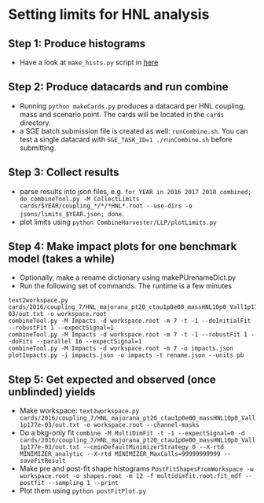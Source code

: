 # Setting limits for HNL analysis

## Step 1: Produce histograms

* Have a look at ```make_hists.py``` script in [here](https://github.com/LLPDNNX/histo/blob/master/make_hists.py)

## Step 2: Produce datacards and run combine

* Running ```python makeCards.py``` produces a datacard per HNL coupling, mass and scenario point. The cards will be located in the ```cards``` directory.
* a SGE batch submission file is created as well: ```runCombine.sh```. You can test a single datacard with ```SGE_TASK_ID=1 ./runCombine.sh``` before submitting.

## Step 3: Collect results

* parse results into json files, e.g. ```for YEAR in 2016 2017 2018 combined; do combineTool.py -M CollectLimits cards/$YEAR/coupling_*/*/*HNL*.root --use-dirs -o jsons/limits_$YEAR.json; done```.
* plot limits using ```python CombineHarvester/LLP/plotLimits.py```

## Step 4: Make impact plots for one benchmark model (takes a while)
* Optionally, make a rename dictionary using makePUrenameDict.py
* Run the following set of commands. The runtime is a few minutes

```
text2workspace.py cards/2016/coupling_7/HNL_majorana_pt20_ctau1p0e00_massHNL10p0_Vall1p177e-03/out.txt -o workspace.root
combineTool.py -M Impacts -d workspace.root -m 7 -t -1 --doInitialFit --robustFit 1 --expectSignal=1
combineTool.py -M Impacts -d workspace.root -m 7 -t -1 --robustFit 1 --doFits --parallel 16 --expectSignal=1
combineTool.py -M Impacts -d workspace.root -m 7 -o impacts.json
plotImpacts.py -i impacts.json -o impacts -t rename.json --units pb
```

## Step 5: Get expected and observed (once unblinded) yields

* Make workspace: ```text2workspace.py cards/2016/coupling_7/HNL_majorana_pt20_ctau1p0e00_massHNL10p0_Vall1p177e-03/out.txt -o workspace.root --channel-masks```
* Do a bkg-only fit ```combine -M MultiDimFit -t -1 --expectSignal=0 -d cards/2016/coupling_7/HNL_majorana_pt20_ctau1p0e00_massHNL10p0_Vall1p177e-03/out.txt --cminDefaultMinimizerStrategy 0 --X-rtd MINIMIZER_analytic --X-rtd MINIMIZER_MaxCalls=99999999999 --saveFitResult```
* Make pre and post-fit shape histograms ```PostFitShapesFromWorkspace -w workspace.root -o shapes.root -m 12 -f multidimfit.root:fit_mdf --postfit --sampling 1 --print```
* Plot them using ```python postFitPlot.py```
